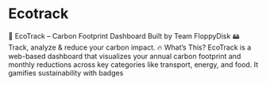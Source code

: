 # Ecotrack
🌿 EcoTrack – Carbon Footprint Dashboard Built by Team FloppyDisk 🖴 Track, analyze &amp; reduce your carbon impact.  🔥 What’s This? EcoTrack is a web-based dashboard that visualizes your annual carbon footprint and monthly reductions across key categories like transport, energy, and food. It gamifies sustainability with badges 
